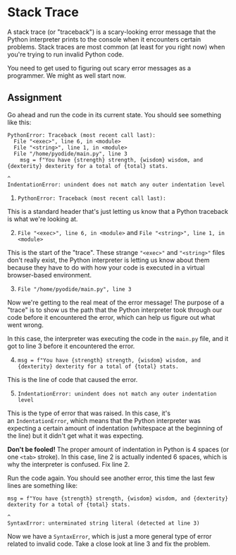 # Stack Trace

A stack trace (or "traceback") is a scary-looking error message that the Python interpreter prints to the console when it encounters certain problems. Stack traces are most common (at least for you right now) when you're trying to run invalid Python code.

You need to get used to figuring out scary error messages as a programmer. We might as well start now.

## Assignment

Go ahead and run the code in its current state. You should see something like this:

```
PythonError: Traceback (most recent call last):
  File "<exec>", line 6, in <module>
  File "<string>", line 1, in <module>
  File "/home/pyodide/main.py", line 3
    msg = f"You have {strength} strength, {wisdom} wisdom, and {dexterity} dexterity for a total of {total} stats.
                                                                                                                  ^
IndentationError: unindent does not match any outer indentation level
```

1. `PythonError: Traceback (most recent call last):`

This is a standard header that's just letting us know that a Python traceback is what we're looking at.

2. `File "<exec>", line 6, in <module>` and `File "<string>", line 1, in <module>`

This is the start of the "trace". These strange `"<exec>"` and `"<string>"` files don't really exist, the Python interpreter is letting us know about them because they have to do with how your code is executed in a virtual browser-based environment.

3. `File "/home/pyodide/main.py", line 3`

Now we're getting to the real meat of the error message! The purpose of a "trace" is to show us the path that the Python interpreter took through our code before it encountered the error, which can help us figure out what went wrong.

In this case, the interpreter was executing the code in the `main.py` file, and it got to line 3 before it encountered the error.

4. `msg = f"You have {strength} strength, {wisdom} wisdom, and {dexterity} dexterity for a total of {total} stats.`

This is the line of code that caused the error.

5. `IndentationError: unindent does not match any outer indentation level`

This is the type of error that was raised. In this case, it's an `IndentationError`, which means that the Python interpreter was expecting a certain amount of indentation (whitespace at the beginning of the line) but it didn't get what it was expecting.

**Don't be fooled!** The proper amount of indentation in Python is 4 spaces (or one `<tab>` stroke). In this case, line 2 is actually indented 6 spaces, which is why the interpreter is confused. Fix line 2.

Run the code again. You should see another error, this time the last few lines are something like:

```
msg = f"You have {strength} strength, {wisdom} wisdom, and {dexterity} dexterity for a total of {total} stats.
                                                                                                 ^
SyntaxError: unterminated string literal (detected at line 3)
```


Now we have a `SyntaxError`, which is just a more general type of error related to invalid code. Take a close look at line 3 and fix the problem.